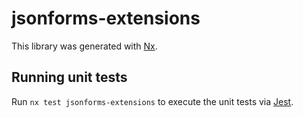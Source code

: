 # jsonforms-extensions

This library was generated with [Nx](https://nx.dev).

## Running unit tests

Run `nx test jsonforms-extensions` to execute the unit tests via [Jest](https://jestjs.io).
